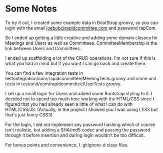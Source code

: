 Some Notes
==========

To try it out, I created some example data in BootStrap.groovy,
so you can login with the email joebob@rapidcommittee.com and 
password rapCom.

So I ended up getting a little creative and adding some domain 
classes for Meetings and Users as well as Committees. 
CommitteeMembership is the link between Users and Committees.

I ended up scaffolding a lot of the CRUD operations. I'm not sure 
if this is what you had in mind but if you want I can go back 
and create them.

You can find a few integration tests in test/integration/com/rapidcommittee/MeetingTests.groovy
and some unit tests in test/unit/com/rapidcommittee/UserTests.groovy.

I set up a small login for Users and added some Bootstrap styling
to it. I decided not to spend too much time working with the HTML/CSS
since I figured that you had already seen a little of what I can do with 
HTML/CSS/JS. (Actually, in the project I showed you I was using LESS but 
that's just fancy CSS3).

For the login, I did not implement any password hashing which of course 
isn't realistic, but adding a SHA/md5 codec and passing the password 
through it before insertion and during login wouldn't be too difficult.

For bonus points and convenience, I .gitignore-d class files.
